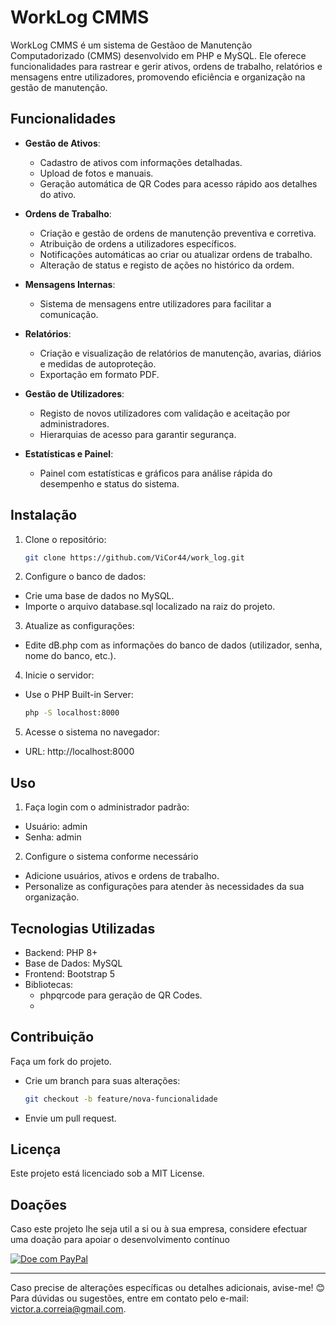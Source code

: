 # WorkLog CMMS

WorkLog CMMS é um sistema de Gestãoo de Manutenção Computadorizado (CMMS) desenvolvido em PHP e MySQL. Ele oferece funcionalidades para rastrear e gerir ativos, ordens de trabalho, relatórios e mensagens entre utilizadores, promovendo eficiência e organização na gestão de manutenção.

## Funcionalidades

- **Gestão de Ativos**:
  - Cadastro de ativos com informações detalhadas.
  - Upload de fotos e manuais.
  - Geração automática de QR Codes para acesso rápido aos detalhes do ativo.

- **Ordens de Trabalho**:
  - Criação e gestão de ordens de manutenção preventiva e corretiva.
  - Atribuição de ordens a utilizadores específicos.
  - Notificações automáticas ao criar ou atualizar ordens de trabalho.
  - Alteração de status e registo de ações no histórico da ordem.

- **Mensagens Internas**:
  - Sistema de mensagens entre utilizadores para facilitar a comunicação.

- **Relatórios**:
  - Criação e visualização de relatórios de manutenção, avarias, diários e medidas de autoproteção.
  - Exportação em formato PDF.

- **Gestão de Utilizadores**:
  - Registo de novos utilizadores com validação e aceitação por administradores.
  - Hierarquias de acesso para garantir segurança.

- **Estatísticas e Painel**:
  - Painel com estatísticas e gráficos para análise rápida do desempenho e status do sistema.

## Instalação

1. Clone o repositório:
    ```bash
    git clone https://github.com/ViCor44/work_log.git
    
 2. Configure o banco de dados:
  - Crie uma base de dados no MySQL.
  - Importe o arquivo database.sql localizado na raiz do projeto.

3. Atualize as configurações:
  - Edite dB.php com as informações do banco de dados (utilizador, senha, nome do banco, etc.).
    
4. Inicie o servidor:
  - Use o PHP Built-in Server:
    ```bash    
    php -S localhost:8000
    
5. Acesse o sistema no navegador:
  - URL: http://localhost:8000

## Uso

1. Faça login com o administrador padrão:
  - Usuário: admin
  - Senha: admin

2. Configure o sistema conforme necessário
  - Adicione usuários, ativos e ordens de trabalho.
  - Personalize as configurações para atender às necessidades da sua organização.
    
## Tecnologias Utilizadas
  - Backend: PHP 8+
  - Base de Dados: MySQL
  - Frontend: Bootstrap 5
  - Bibliotecas:
    - phpqrcode para geração de QR Codes.
    - 
## Contribuição
Faça um fork do projeto.
  - Crie um branch para suas alterações:
    ```bash
    git checkout -b feature/nova-funcionalidade
  - Envie um pull request.
    
## Licença
  Este projeto está licenciado sob a MIT License.

## Doações
  Caso este projeto lhe seja util a si ou à sua empresa, considere efectuar uma doação 
  para apoiar o desenvolvimento contínuo

   [![Doe com PayPal](https://www.paypalobjects.com/en_US/i/btn/btn_donateCC_LG.gif)](https://www.paypal.com/donate?business=victor.a.correia@gmail.com)

---

Caso precise de alterações específicas ou detalhes adicionais, avise-me! 😊
Para dúvidas ou sugestões, entre em contato pelo e-mail: victor.a.correia@gmail.com.
